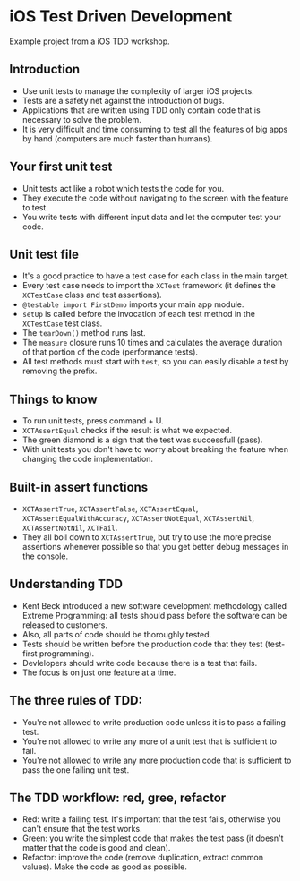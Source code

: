 # iOS Test Driven Development

Example project from a iOS TDD workshop.

## Introduction

* Use unit tests to manage the complexity of larger iOS projects.
* Tests are a safety net against the introduction of bugs.
* Applications that are written using TDD only contain code that is necessary to solve the problem.
* It is very difficult and time consuming to test all the features of big apps by hand (computers are much faster than humans).

## Your first unit test
* Unit tests act like a robot which tests the code for you.
* They execute the code without navigating to the screen with the feature to test.
* You write tests with different input data and let the computer test your code.

## Unit test file
* It's a good practice to have a test case for each class in the main target.
* Every test case needs to import the `XCTest` framework (it defines the `XCTestCase` class and test assertions).
* `@testable import FirstDemo` imports your main app module.
* `setUp` is called before the invocation of each test method in the `XCTestCase` test class. 
* The `tearDown()` method runs last.
* The `measure` closure runs 10 times and calculates the average duration of that portion of the code (performance tests).
* All test methods must start with `test`, so you can easily disable a test by removing the prefix.

## Things to know
* To run unit tests, press command + U.
* `XCTAssertEqual` checks if the result is what we expected.
* The green diamond is a sign that the test was successfull (pass).
* With unit tests you don't have to worry about breaking the feature when changing the code implementation.

## Built-in assert functions
* `XCTAssertTrue`, `XCTAssertFalse`, `XCTAssertEqual`, `XCTAssertEqualWithAccuracy`, `XCTAssertNotEqual`, `XCTAssertNil`, `XCTAssertNotNil`, `XCTFail`.
* They all boil down to `XCTAssertTrue`, but try to use the more precise assertions whenever possible so that you get better debug messages in the console.

## Understanding TDD
* Kent Beck introduced a new software development methodology called Extreme Programming: all tests should pass before the software can be released to customers.
* Also, all parts of code should be thoroughly tested.
* Tests should be written before the production code that they test (test-first programming).
* Devlelopers should write code because there is a test that fails.
* The focus is on just one feature at a time.

## The three rules of TDD:
* You're not allowed to write production code unless it is to pass a failing test.
* You're not allowed to write any more of a unit test that is sufficient to fail.
* You're not allowed to write any more production code that is sufficient to pass the one failing unit test.

## The TDD workflow: red, gree, refactor
* Red: write a failing test. It's important that the test fails, otherwise you can't ensure that the test works.
* Green: you write the simplest code that makes the test pass (it doesn't matter that the code is good and clean).
* Refactor: improve the code (remove duplication, extract common values). Make the code as good as possible.

